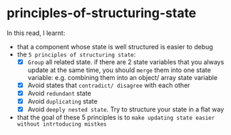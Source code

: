 # principles-of-structuring-state

In this read, I learnt:

- that a component whose state is well structured is easier to debug
- the `5 principles of structuring state`:
  - [x] `Group` all related state. if there are 2 state variables that you always update at the same time, you should `merge` them into one state variable: e.g. combining them into an object/ array state variable
  - [x] Avoid states that `contradict/ disagree` with each other
  - [x] Avoid `redundant` state
  - [x] Avoid `duplicating` state
  - [x] Avoid `deeply nested state`. Try to structure your state in a flat way
- that the goal of these 5 principles is to `make updating state easier without intrtoducing mistkes`
